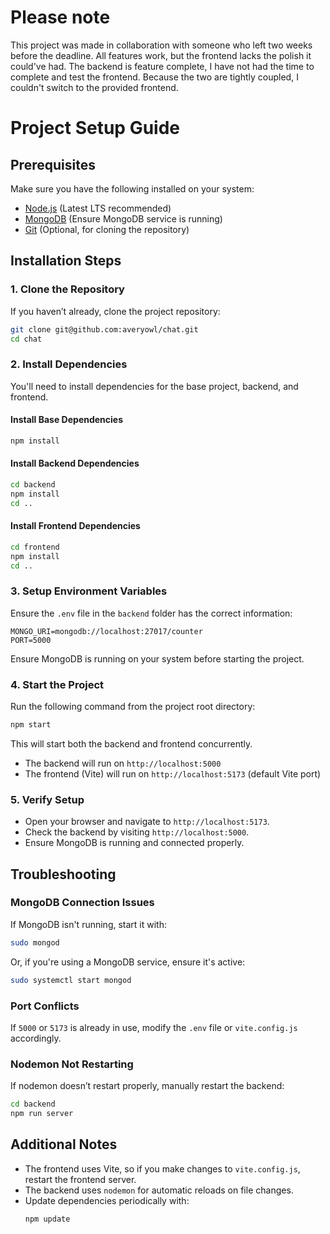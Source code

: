 # Please note

This project was made in collaboration with someone who left two weeks before the deadline.
All features work, but the frontend lacks the polish it could've had.
The backend is feature complete, I have not had the time to complete and test the frontend.
Because the two are tightly coupled, I couldn't switch to the provided frontend.

# Project Setup Guide

## Prerequisites
Make sure you have the following installed on your system:

- [Node.js](https://nodejs.org/) (Latest LTS recommended)
- [MongoDB](https://www.mongodb.com/) (Ensure MongoDB service is running)
- [Git](https://git-scm.com/) (Optional, for cloning the repository)

## Installation Steps

### 1. Clone the Repository
If you haven’t already, clone the project repository:
```sh
git clone git@github.com:averyowl/chat.git
cd chat
```

### 2. Install Dependencies
You'll need to install dependencies for the base project, backend, and frontend.

#### Install Base Dependencies
```sh
npm install
```

#### Install Backend Dependencies
```sh
cd backend
npm install
cd ..
```

#### Install Frontend Dependencies
```sh
cd frontend
npm install
cd ..
```

### 3. Setup Environment Variables
Ensure the `.env` file in the `backend` folder has the correct information:
```
MONGO_URI=mongodb://localhost:27017/counter
PORT=5000
```

Ensure MongoDB is running on your system before starting the project.

### 4. Start the Project
Run the following command from the project root directory:
```sh
npm start
```
This will start both the backend and frontend concurrently.

- The backend will run on `http://localhost:5000`
- The frontend (Vite) will run on `http://localhost:5173` (default Vite port)

### 5. Verify Setup
- Open your browser and navigate to `http://localhost:5173`.
- Check the backend by visiting `http://localhost:5000`.
- Ensure MongoDB is running and connected properly.

## Troubleshooting

### MongoDB Connection Issues
If MongoDB isn't running, start it with:
```sh
sudo mongod
```
Or, if you're using a MongoDB service, ensure it's active:
```sh
sudo systemctl start mongod
```

### Port Conflicts
If `5000` or `5173` is already in use, modify the `.env` file or `vite.config.js` accordingly.

### Nodemon Not Restarting
If nodemon doesn’t restart properly, manually restart the backend:
```sh
cd backend
npm run server
```

## Additional Notes
- The frontend uses Vite, so if you make changes to `vite.config.js`, restart the frontend server.
- The backend uses `nodemon` for automatic reloads on file changes.
- Update dependencies periodically with:
  ```sh
  npm update
  ```

